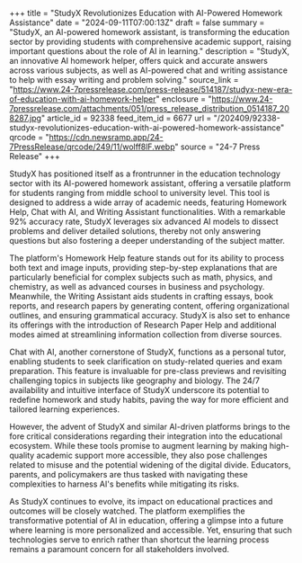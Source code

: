 +++
title = "StudyX Revolutionizes Education with AI-Powered Homework Assistance"
date = "2024-09-11T07:00:13Z"
draft = false
summary = "StudyX, an AI-powered homework assistant, is transforming the education sector by providing students with comprehensive academic support, raising important questions about the role of AI in learning."
description = "StudyX, an innovative AI homework helper, offers quick and accurate answers across various subjects, as well as AI-powered chat and writing assistance to help with essay writing and problem solving."
source_link = "https://www.24-7pressrelease.com/press-release/514187/studyx-new-era-of-education-with-ai-homework-helper"
enclosure = "https://www.24-7pressrelease.com/attachments/051/press_release_distribution_0514187_208287.jpg"
article_id = 92338
feed_item_id = 6677
url = "/202409/92338-studyx-revolutionizes-education-with-ai-powered-homework-assistance"
qrcode = "https://cdn.newsramp.app/24-7PressRelease/qrcode/249/11/wolff8lF.webp"
source = "24-7 Press Release"
+++

<p>StudyX has positioned itself as a frontrunner in the education technology sector with its AI-powered homework assistant, offering a versatile platform for students ranging from middle school to university level. This tool is designed to address a wide array of academic needs, featuring Homework Help, Chat with AI, and Writing Assistant functionalities. With a remarkable 92% accuracy rate, StudyX leverages six advanced AI models to dissect problems and deliver detailed solutions, thereby not only answering questions but also fostering a deeper understanding of the subject matter.</p><p>The platform's Homework Help feature stands out for its ability to process both text and image inputs, providing step-by-step explanations that are particularly beneficial for complex subjects such as math, physics, and chemistry, as well as advanced courses in business and psychology. Meanwhile, the Writing Assistant aids students in crafting essays, book reports, and research papers by generating content, offering organizational outlines, and ensuring grammatical accuracy. StudyX is also set to enhance its offerings with the introduction of Research Paper Help and additional modes aimed at streamlining information collection from diverse sources.</p><p>Chat with AI, another cornerstone of StudyX, functions as a personal tutor, enabling students to seek clarification on study-related queries and exam preparation. This feature is invaluable for pre-class previews and revisiting challenging topics in subjects like geography and biology. The 24/7 availability and intuitive interface of StudyX underscore its potential to redefine homework and study habits, paving the way for more efficient and tailored learning experiences.</p><p>However, the advent of StudyX and similar AI-driven platforms brings to the fore critical considerations regarding their integration into the educational ecosystem. While these tools promise to augment learning by making high-quality academic support more accessible, they also pose challenges related to misuse and the potential widening of the digital divide. Educators, parents, and policymakers are thus tasked with navigating these complexities to harness AI's benefits while mitigating its risks.</p><p>As StudyX continues to evolve, its impact on educational practices and outcomes will be closely watched. The platform exemplifies the transformative potential of AI in education, offering a glimpse into a future where learning is more personalized and accessible. Yet, ensuring that such technologies serve to enrich rather than shortcut the learning process remains a paramount concern for all stakeholders involved.</p>